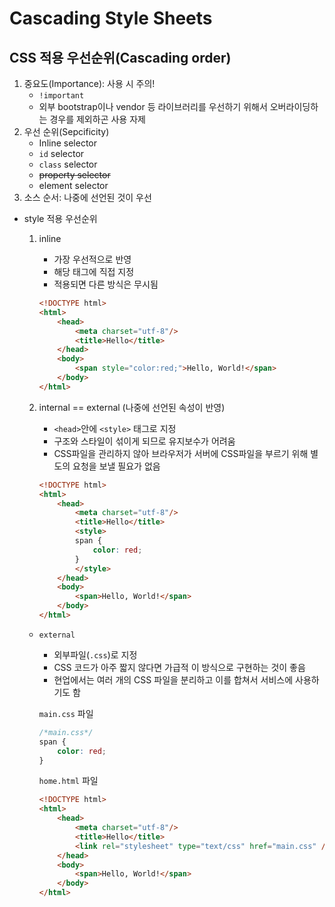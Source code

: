 # Cascading Style Sheets

## CSS 적용 우선순위(Cascading order)

1. 중요도(Importance): 사용 시 주의!
    - `!important`
    - 외부 bootstrap이나 vendor 등 라이브러리를 우선하기 위해서 오버라이딩하는 경우를 제외하곤 사용 자제
2. 우선 순위(Sepcificity)
    - Inline selector
    - `id` selector
    - `class` selector
    - ~~property selector~~
    - element selector
3. 소스 순서: 나중에 선언된 것이 우선

- style 적용 우선순위

    1. inline
        - 가장 우선적으로 반영
        - 해당 태그에 직접 지정
        - 적용되면 다른 방식은 무시됨

        ```html
        <!DOCTYPE html>
        <html>
            <head>
                <meta charset="utf-8"/>
                <title>Hello</title>
            </head>
            <body>
                <span style="color:red;">Hello, World!</span>
            </body>
        </html>
        ```
    2. internal == external (나중에 선언된 속성이 반영)
        - `<head>`안에 `<style>` 태그로 지정
        - 구조와 스타일이 섞이게 되므로 유지보수가 어려움
        - CSS파일을 관리하지 않아 브라우저가 서버에 CSS파일을 부르기 위해 별도의 요청을 보낼 필요가 없음

        ```html
        <!DOCTYPE html>
        <html>
            <head>
                <meta charset="utf-8"/>
                <title>Hello</title>
                <style>
                span {
                    color: red;
                }
                </style>
            </head>
            <body>
                <span>Hello, World!</span>
            </body>
        </html>
        ```

    - `external`

        - 외부파일(`.css`)로 지정
        - CSS 코드가 아주 짧지 않다면 가급적 이 방식으로 구현하는 것이 좋음
        - 현업에서는 여러 개의 CSS 파일을 분리하고 이를 합쳐서 서비스에 사용하기도 함


        `main.css` 파일
        ```css
        /*main.css*/
        span {
            color: red;
        }
        ```

        `home.html` 파일
        ```html
        <!DOCTYPE html>
        <html>
            <head>
                <meta charset="utf-8"/>
                <title>Hello</title>
                <link rel="stylesheet" type="text/css" href="main.css" />
            </head>
            <body>
                <span>Hello, World!</span>
            </body>
        </html>
        ```